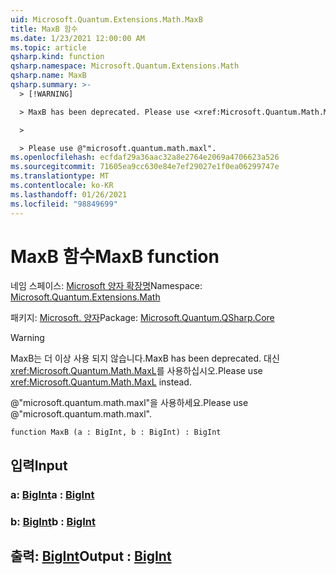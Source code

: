 ```yaml
---
uid: Microsoft.Quantum.Extensions.Math.MaxB
title: MaxB 함수
ms.date: 1/23/2021 12:00:00 AM
ms.topic: article
qsharp.kind: function
qsharp.namespace: Microsoft.Quantum.Extensions.Math
qsharp.name: MaxB
qsharp.summary: >-
  > [!WARNING]

  > MaxB has been deprecated. Please use <xref:Microsoft.Quantum.Math.MaxL> instead.

  >

  > Please use @"microsoft.quantum.math.maxl".
ms.openlocfilehash: ecfdaf29a36aac32a8e2764e2069a4706623a526
ms.sourcegitcommit: 71605ea9cc630e84e7ef29027e1f0ea06299747e
ms.translationtype: MT
ms.contentlocale: ko-KR
ms.lasthandoff: 01/26/2021
ms.locfileid: "98849699"
---
```

# <a name="maxb-function"></a><span data-ttu-id="3d279-102">MaxB 함수</span><span class="sxs-lookup"><span data-stu-id="3d279-102">MaxB function</span></span>

<span data-ttu-id="3d279-103">네임 스페이스: [Microsoft 양자 확장명](xref:Microsoft.Quantum.Extensions.Math)</span><span class="sxs-lookup"><span data-stu-id="3d279-103">Namespace: [Microsoft.Quantum.Extensions.Math](xref:Microsoft.Quantum.Extensions.Math)</span></span>

<span data-ttu-id="3d279-104">패키지: [Microsoft. 양자](https://nuget.org/packages/Microsoft.Quantum.QSharp.Core)</span><span class="sxs-lookup"><span data-stu-id="3d279-104">Package: [Microsoft.Quantum.QSharp.Core](https://nuget.org/packages/Microsoft.Quantum.QSharp.Core)</span></span>


> [!WARNING]
> <span data-ttu-id="3d279-105">MaxB는 더 이상 사용 되지 않습니다.</span><span class="sxs-lookup"><span data-stu-id="3d279-105">MaxB has been deprecated.</span></span> <span data-ttu-id="3d279-106">대신 <xref:Microsoft.Quantum.Math.MaxL>를 사용하십시오.</span><span class="sxs-lookup"><span data-stu-id="3d279-106">Please use <xref:Microsoft.Quantum.Math.MaxL> instead.</span></span>
>
> <span data-ttu-id="3d279-107">@"microsoft.quantum.math.maxl"을 사용하세요.</span><span class="sxs-lookup"><span data-stu-id="3d279-107">Please use @"microsoft.quantum.math.maxl".</span></span>



```qsharp
function MaxB (a : BigInt, b : BigInt) : BigInt
```


## <a name="input"></a><span data-ttu-id="3d279-108">입력</span><span class="sxs-lookup"><span data-stu-id="3d279-108">Input</span></span>

### <a name="a--bigint"></a><span data-ttu-id="3d279-109">a: [BigInt](xref:microsoft.quantum.lang-ref.bigint)</span><span class="sxs-lookup"><span data-stu-id="3d279-109">a : [BigInt](xref:microsoft.quantum.lang-ref.bigint)</span></span>




### <a name="b--bigint"></a><span data-ttu-id="3d279-110">b: [BigInt](xref:microsoft.quantum.lang-ref.bigint)</span><span class="sxs-lookup"><span data-stu-id="3d279-110">b : [BigInt](xref:microsoft.quantum.lang-ref.bigint)</span></span>





## <a name="output--bigint"></a><span data-ttu-id="3d279-111">출력: [BigInt](xref:microsoft.quantum.lang-ref.bigint)</span><span class="sxs-lookup"><span data-stu-id="3d279-111">Output : [BigInt](xref:microsoft.quantum.lang-ref.bigint)</span></span>

